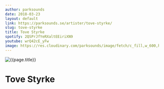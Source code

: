 ```yaml
---
author: parksounds
date: 2018-03-23
layout: default
link: https://parksounds.se/artister/tove-styrke/
slug: tove-styrke
title: Tove Styrke
spotify: 2QSPrJfYeRXaltEEiriXN9
youtube: wrQ42cE_yFw
image: https://res.cloudinary.com/parksounds/image/fetch/c_fill,w_600,h_315,f_auto/https://parksounds.se/images/artists/tove-styrke-park-sounds-2018.jpg
---
```


![{{page.title}}]({{page.image}})

# Tove Styrke

